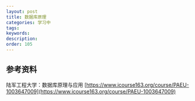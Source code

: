 ```yaml
---
layout: post
title: 数据库原理
categories: 学习中
tags: 
keywords:
description:
order: 105
---
```

























## 参考资料


陆军工程大学：数据库原理与应用 [https://www.icourse163.org/course/PAEU-1003647009](https://www.icourse163.org/course/PAEU-1003647009)



